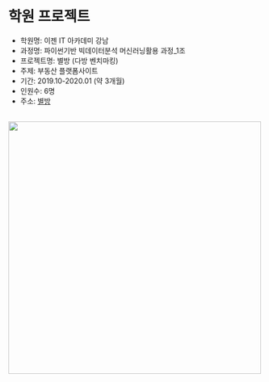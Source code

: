 # 학원 프로젝트

* 학원명: 이젠 IT 아카데미 강남 <br />
* 과정명: 파이썬기반 빅데이터분석 머신러닝활용 과정_1조
* 프로젝트명: 별방 (다방 벤치마킹) <br />
* 주제: 부동산 플랫폼사이트 <br />
* 기간: 2019.10-2020.01 (약 3개월) <br />
* 인원수: 6명 <br />
* 주소: <a href="http://itproject.ezenac.co.kr/b2/" target="_blank">별방</a>
<br />

<div>
  <img width="500" src="https://user-images.githubusercontent.com/58894035/72663224-822dbc80-3a33-11ea-8414-2bdb459bd72b.png">
</div>
<br />
